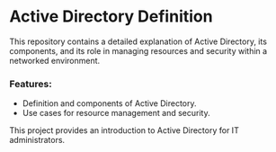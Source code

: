 # Active Directory Definition

This repository contains a detailed explanation of Active Directory, its components, and its role in managing resources and security within a networked environment.

### Features:
- Definition and components of Active Directory.
- Use cases for resource management and security.

This project provides an introduction to Active Directory for IT administrators.

